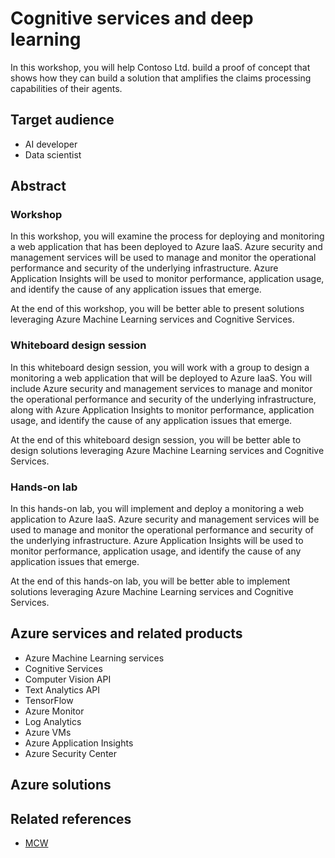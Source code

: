 # Cognitive services and deep learning

In this workshop, you will help Contoso Ltd. build a proof of concept that shows how they can build a solution that amplifies the claims processing capabilities of their agents.

## Target audience

- AI developer
- Data scientist

## Abstract

### Workshop

In this workshop, you will examine the process for deploying and monitoring a web application that has been deployed to Azure IaaS. Azure security and management services will be used to manage and monitor the operational performance and security of the underlying infrastructure. Azure Application Insights will be used to monitor performance, application usage, and identify the cause of any application issues that emerge.

At the end of this workshop, you will be better able to present solutions leveraging Azure Machine Learning services and Cognitive Services.

### Whiteboard design session

In this whiteboard design session, you will work with a group to design a monitoring a web application that will be deployed to Azure IaaS. You will include Azure security and management services to manage and monitor the operational performance and security of the underlying infrastructure, along with Azure Application Insights to monitor performance, application usage, and identify the cause of any application issues that emerge.

At the end of this whiteboard design session, you will be better able to design solutions leveraging Azure Machine Learning services and Cognitive Services.

### Hands-on lab

In this hands-on lab, you will implement and deploy a monitoring a web application to Azure IaaS. Azure security and management services will be used to manage and monitor the operational performance and security of the underlying infrastructure. Azure Application Insights will be used to monitor performance, application usage, and identify the cause of any application issues that emerge.

At the end of this hands-on lab, you will be better able to implement solutions leveraging Azure Machine Learning services and Cognitive Services.

## Azure services and related products

- Azure Machine Learning services
- Cognitive Services
- Computer Vision API
- Text Analytics API
- TensorFlow
- Azure Monitor
- Log Analytics
- Azure VMs
- Azure Application Insights
- Azure Security Center

## Azure solutions

## Related references

- [MCW](https://github.com/Microsoft/MCW)
